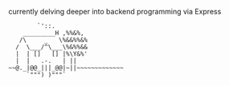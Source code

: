 currently delving deeper into backend programming via Express

```
        `'::.
    _________H ,%%&%,
   /\     _   \%&&%%&%
  /  \___/^\___\%&%%&&
  |  | []   [] |%\Y&%'
  |  |   .-.   | ||  
~~@._|@@_|||_@@|~||~~~~~~~~~~~~~
     `""") )"""`
```
